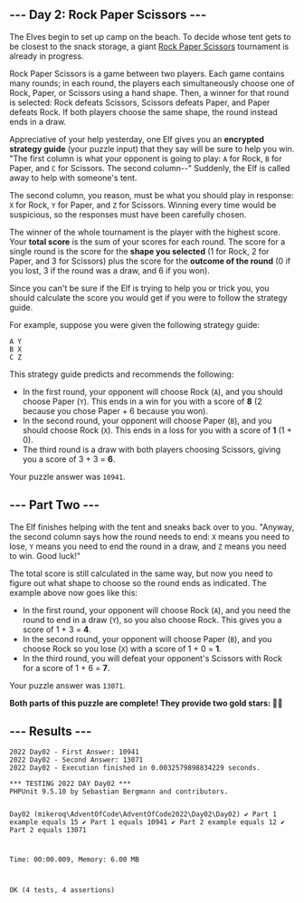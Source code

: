 <article class="day-desc"><h2>--- Day 2: Rock Paper Scissors ---</h2><p>The Elves begin to set up camp on the beach. To decide whose tent gets to be closest to the snack storage, a giant <a href="https://en.wikipedia.org/wiki/Rock_paper_scissors" target="_blank">Rock Paper Scissors</a> tournament is already in progress.</p>
<p>Rock Paper Scissors is a game between two players. Each game contains many rounds; in each round, the players each simultaneously choose one of Rock, Paper, or Scissors using a hand shape. Then, a winner for that round is selected: Rock defeats Scissors, Scissors defeats Paper, and Paper defeats Rock. If both players choose the same shape, the round instead ends in a draw.</p>
<p>Appreciative of your help yesterday, one Elf gives you an <b>encrypted strategy guide</b> (your puzzle input) that they say will be sure to help you win. "The first column is what your opponent is going to play: <code>A</code> for Rock, <code>B</code> for Paper, and <code>C</code> for Scissors. The second column--" Suddenly, the Elf is called away to help with someone's tent.</p>
<p>The second column, <span title="Why do you keep guessing?!">you reason</span>, must be what you should play in response: <code>X</code> for Rock, <code>Y</code> for Paper, and <code>Z</code> for Scissors. Winning every time would be suspicious, so the responses must have been carefully chosen.</p>
<p>The winner of the whole tournament is the player with the highest score. Your <b>total score</b> is the sum of your scores for each round. The score for a single round is the score for the <b>shape you selected</b> (1 for Rock, 2 for Paper, and 3 for Scissors) plus the score for the <b>outcome of the round</b> (0 if you lost, 3 if the round was a draw, and 6 if you won).</p>
<p>Since you can't be sure if the Elf is trying to help you or trick you, you should calculate the score you would get if you were to follow the strategy guide.</p>
<p>For example, suppose you were given the following strategy guide:</p>
<pre><code>A Y
B X
C Z
</code></pre>
<p>This strategy guide predicts and recommends the following:</p>
<ul>
<li>In the first round, your opponent will choose Rock (<code>A</code>), and you should choose Paper (<code>Y</code>). This ends in a win for you with a score of <b>8</b> (2 because you chose Paper + 6 because you won).</li>
<li>In the second round, your opponent will choose Paper (<code>B</code>), and you should choose Rock (<code>X</code>). This ends in a loss for you with a score of <b>1</b> (1 + 0).</li>
<li>The third round is a draw with both players choosing Scissors, giving you a score of 3 + 3 = <b>6</b>.</li>
</ul>


</article>
<p>Your puzzle answer was <code>10941</code>.</p><article class="day-desc"><h2 id="part2">--- Part Two ---</h2><p>The Elf finishes helping with the tent and sneaks back over to you. "Anyway, the second column says how the round needs to end: <code>X</code> means you need to lose, <code>Y</code> means you need to end the round in a draw, and <code>Z</code> means you need to win. Good luck!"</p>
<p>The total score is still calculated in the same way, but now you need to figure out what shape to choose so the round ends as indicated. The example above now goes like this:</p>
<ul>
<li>In the first round, your opponent will choose Rock (<code>A</code>), and you need the round to end in a draw (<code>Y</code>), so you also choose Rock. This gives you a score of 1 + 3 = <b>4</b>.</li>
<li>In the second round, your opponent will choose Paper (<code>B</code>), and you choose Rock so you lose (<code>X</code>) with a score of 1 + 0 = <b>1</b>.</li>
<li>In the third round, you will defeat your opponent's Scissors with Rock for a score of 1 + 6 = <b>7</b>.</li>
</ul>


</article>
<p>Your puzzle answer was <code>13071</code>.</p><p class="day-success"><b>Both parts of this puzzle are complete! They provide two gold stars: 🌟🌟</b></p>
<h2>--- Results ---</h2>
<pre><code>2022 Day02 - First Answer: 10941
2022 Day02 - Second Answer: 13071
2022 Day02 - Execution finished in 0.0032579898834229 seconds.
</code></pre>
<pre><code>*** TESTING 2022 DAY Day02 ***
PHPUnit 9.5.10 by Sebastian Bergmann and contributors.

Day02 (mikeroq\AdventOfCode\AdventOfCode2022\Day02\Day02)
 ✔ Part 1 example equals 15
 ✔ Part 1 equals 10941
 ✔ Part 2 example equals 12
 ✔ Part 2 equals 13071

Time: 00:00.009, Memory: 6.00 MB

OK (4 tests, 4 assertions)
</code></pre>